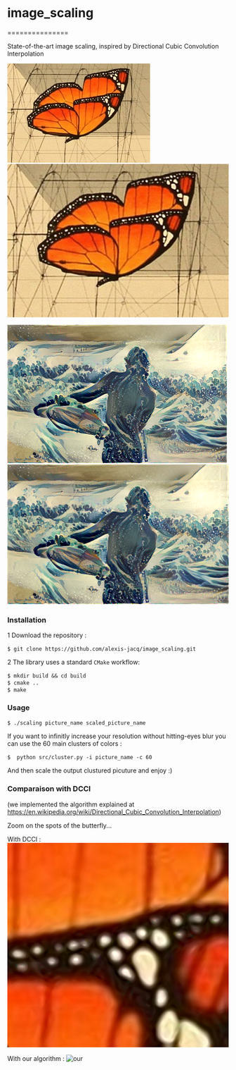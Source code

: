 # image_scaling
===============

State-of-the-art image scaling, inspired by Directional Cubic Convolution Interpolation

![befor](doc/pap.jpg)
![after](doc/pap3.jpg)

![befor](doc/surf.png)
![after](doc/bigsurf.png)

### Installation

1 Download the repository :
```
$ git clone https://github.com/alexis-jacq/image_scaling.git
```

2 The library uses a standard ``CMake`` workflow:
```
$ mkdir build && cd build
$ cmake ..
$ make
```

### Usage
```
$ ./scaling picture_name scaled_picture_name
```
If you want to infinitly increase your resolution without hitting-eyes blur you can use the 60 main clusters of colors :

```
$  python src/cluster.py -i picture_name -c 60
```
And then scale the output clustured picuture and enjoy :)

### Comparaison with DCCI 

(we implemented the algorithm explained at https://en.wikipedia.org/wiki/Directional_Cubic_Convolution_Interpolation)

Zoom on the spots of the butterfly...

With DCCI :
![dcci](doc/cedi.png)

With our algorithm :
![our](doc/out_algo.png)
